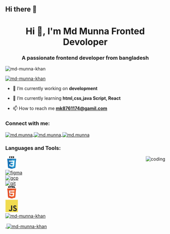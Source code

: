 ## Hi there 👋

<!--
**md-munna-khan/md-munna-khan** is a ✨ _special_ ✨ repository because its `README.md` (this file) appears on your GitHub profile.

Here are some ideas to get you started:

- 🔭 I’m currently working on ...
- 🌱 I’m currently learning ...
- 👯 I’m looking to collaborate on ...
- 🤔 I’m looking for help with ...
- 💬 Ask me about ...
- 📫 How to reach me: ...
- 😄 Pronouns: ...
- ⚡ Fun fact: ...
-->


<h1 align="center">Hi 👋, I'm Md Munna Fronted Devoloper</h1>
<h3 align="center">A passionate frontend developer from bangladesh</h3>

<p align="left"> <img src="https://komarev.com/ghpvc/?username=md-munna-khan&label=Profile%20views&color=0e75b6&style=flat" alt="md-munna-khan" /> </p>

<p align="left"> <a href="https://github.com/ryo-ma/github-profile-trophy"><img src="https://github-profile-trophy.vercel.app/?username=md-munna-khan" alt="md-munna-khan" /></a> </p>

- 🔭 I’m currently working on **development**

- 🌱 I’m currently learning **html,css,java Script, React**

- 📫 How to reach me **mk8761174@gamil.com**

<h3 align="left">Connect with me:</h3>
<p align="left">
  <a href="https://twitter.com/md.munna" target="blank">
    <img align="center" src="https://raw.githubusercontent.com/rahuldkjain/github-profile-readme-generator/master/src/images/icons/Social/twitter.svg" alt="md.munna" height="30" width="40" />
  </a>
  <a href="https://linkedin.com/in/md.munna" target="blank">
    <img align="center" src="https://raw.githubusercontent.com/rahuldkjain/github-profile-readme-generator/master/src/images/icons/Social/linked-in-alt.svg" alt="md.munna" height="30" width="40" />
  </a>
  <a href="https://www.facebook.com/profile.php?id=100024010906640" target="blank">
    <img align="center" src="https://raw.githubusercontent.com/rahuldkjain/github-profile-readme-generator/master/src/images/icons/Social/facebook.svg" alt="md.munna" height="30" width="40" />
  </a>
</p>


</p>

<h3 align="left">Languages and Tools:</h3>

<img align="right" alt="coding" widht="400" src="https://cdn.dribbble.com/users/1162077/screenshots/3848914/programmer.gif">



<div style="display: flex; flex-direction: column; align-items: flex-start;">
  <a href="https://www.w3schools.com/css/" target="_blank" rel="noreferrer">
    <img src="https://raw.githubusercontent.com/devicons/devicon/master/icons/css3/css3-original-wordmark.svg" alt="css3" width="40" height="40"/>
  </a>
  <a href="https://www.figma.com/" target="_blank" rel="noreferrer">
    <img src="https://www.vectorlogo.zone/logos/figma/figma-icon.svg" alt="figma" width="40" height="40"/>
  </a>
  <a href="https://cloud.google.com" target="_blank" rel="noreferrer">
    <img src="https://www.vectorlogo.zone/logos/google_cloud/google_cloud-icon.svg" alt="gcp" width="40" height="40"/>
  </a>
  <a href="https://git-scm.com/" target="_blank" rel="noreferrer">
    <img src="https://www.vectorlogo.zone/logos/git-scm/git-scm-icon.svg" alt="git" width="40" height="40"/>
  </a>
  <a href="https://www.w3.org/html/" target="_blank" rel="noreferrer">
    <img src="https://raw.githubusercontent.com/devicons/devicon/master/icons/html5/html5-original-wordmark.svg" alt="html5" width="40" height="40"/>
  </a>
  <a href="https://www.javascript.com/" target="_blank" rel="noreferrer">
    <img src="https://raw.githubusercontent.com/devicons/devicon/master/icons/javascript/javascript-original.svg" alt="javascript" width="40" height="40"/>
  </a>
  <a href="https://reactjs.org/" target="_blank" rel="noreferrer">
    <img src="https://raw.githubusercontent.com/devicons/devicon/master/ic



<p><img align="left" src="https://github-readme-stats.vercel.app/api/top-langs?username=md-munna-khan&show_icons=true&locale=en&layout=compact" alt="md-munna-khan" /></p>

<p>&nbsp;<img align="center" src="https://github-readme-stats.vercel.app/api?username=md-munna-khan&show_icons=true&locale=en" alt="md-munna-khan" /></p>
